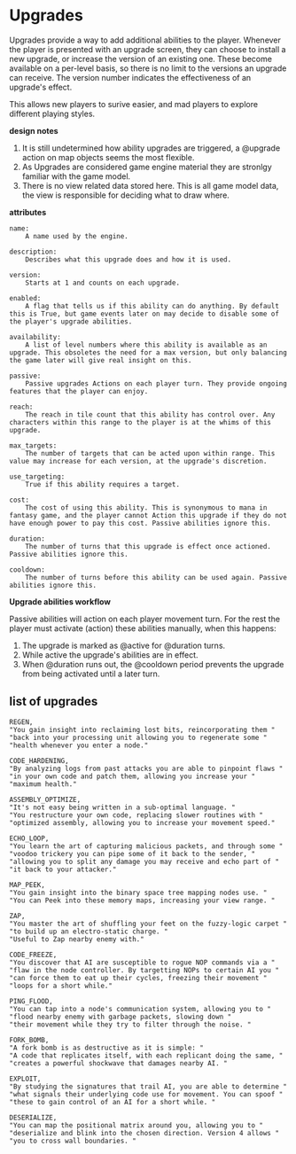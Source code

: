 # Upgrades

Upgrades provide a way to add additional abilities to the player. Whenever the player is presented with an upgrade screen, they can choose to install a new upgrade, or increase the version of an existing one. These become available on a per-level basis, so there is no limit to the versions an upgrade can receive. The version number indicates the effectiveness of an upgrade's effect.

This allows new players to surive easier, and mad players to explore different playing styles.

**design notes**

1. It is still undetermined how ability upgrades are triggered, a @upgrade action on map objects seems the most flexible.
2. As Upgrades are considered game engine material they are stronlgy familiar with the game model.
3. There is no view related data stored here. This is all game model data, the view is responsible for deciding what to draw where.

**attributes**

````
name:
    A name used by the engine.

description:
    Describes what this upgrade does and how it is used.

version:
    Starts at 1 and counts on each upgrade.

enabled:
    A flag that tells us if this ability can do anything. By default this is True, but game events later on may decide to disable some of the player's upgrade abilities.

availability:
    A list of level numbers where this ability is available as an upgrade. This obsoletes the need for a max version, but only balancing the game later will give real insight on this.

passive:
    Passive upgrades Actions on each player turn. They provide ongoing features that the player can enjoy.

reach:
    The reach in tile count that this ability has control over. Any characters within this range to the player is at the whims of this upgrade.

max_targets:
    The number of targets that can be acted upon within range. This value may increase for each version, at the upgrade's discretion.

use_targeting:
    True if this ability requires a target.

cost:
    The cost of using this ability. This is synonymous to mana in fantasy game, and the player cannot Action this upgrade if they do not have enough power to pay this cost. Passive abilities ignore this.

duration:
    The number of turns that this upgrade is effect once actioned. Passive abilities ignore this.

cooldown:
    The number of turns before this ability can be used again. Passive abilities ignore this.

````

**Upgrade abilities workflow**

Passive abilities will action on each player movement turn. For the rest the player must activate (action) these abilities manually, when this happens:

1. The upgrade is marked as @active for @duration turns.
2. While active the upgrade's abilities are in effect.
3. When @duration runs out, the @cooldown period prevents the upgrade from being activated until a later turn.

## list of upgrades

    REGEN,
    "You gain insight into reclaiming lost bits, reincorporating them "
    "back into your processing unit allowing you to regenerate some "
    "health whenever you enter a node."

    CODE_HARDENING,
    "By analyzing logs from past attacks you are able to pinpoint flaws "
    "in your own code and patch them, allowing you increase your "
    "maximum health."

    ASSEMBLY_OPTIMIZE,
    "It's not easy being written in a sub-optimal language. "
    "You restructure your own code, replacing slower routines with "
    "optimized assembly, allowing you to increase your movement speed."

    ECHO_LOOP,
    "You learn the art of capturing malicious packets, and through some "
    "voodoo trickery you can pipe some of it back to the sender, "
    "allowing you to split any damage you may receive and echo part of "
    "it back to your attacker."

    MAP_PEEK,
    "You gain insight into the binary space tree mapping nodes use. "
    "You can Peek into these memory maps, increasing your view range. "

    ZAP,
    "You master the art of shuffling your feet on the fuzzy-logic carpet "
    "to build up an electro-static charge. "
    "Useful to Zap nearby enemy with."

    CODE_FREEZE,
    "You discover that AI are susceptible to rogue NOP commands via a "
    "flaw in the node controller. By targetting NOPs to certain AI you "
    "can force them to eat up their cycles, freezing their movement "
    "loops for a short while."

    PING_FLOOD,
    "You can tap into a node's communication system, allowing you to "
    "flood nearby enemy with garbage packets, slowing down "
    "their movement while they try to filter through the noise. "

    FORK_BOMB,
    "A fork bomb is as destructive as it is simple: "
    "A code that replicates itself, with each replicant doing the same, "
    "creates a powerful shockwave that damages nearby AI. "

    EXPLOIT,
    "By studying the signatures that trail AI, you are able to determine "
    "what signals their underlying code use for movement. You can spoof "
    "these to gain control of an AI for a short while. "

    DESERIALIZE,
    "You can map the positional matrix around you, allowing you to "
    "deserialize and blink into the chosen direction. Version 4 allows "
    "you to cross wall boundaries. "
